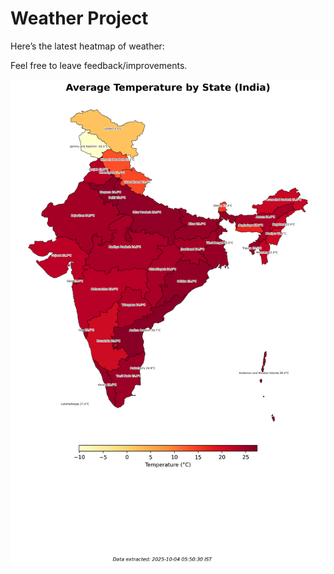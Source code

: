 # Weather Project

Here’s the latest heatmap of weather:

Feel free to leave feedback/improvements.

![India Heatmap](docs/assets/india_heatmap.png?v=E06850)
